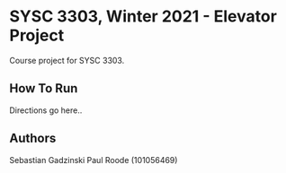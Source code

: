 # SYSC 3303, Winter 2021 - Elevator Project
Course project for SYSC 3303.

## How To Run
Directions go here..

## Authors
Sebastian Gadzinski
Paul Roode (101056469)
